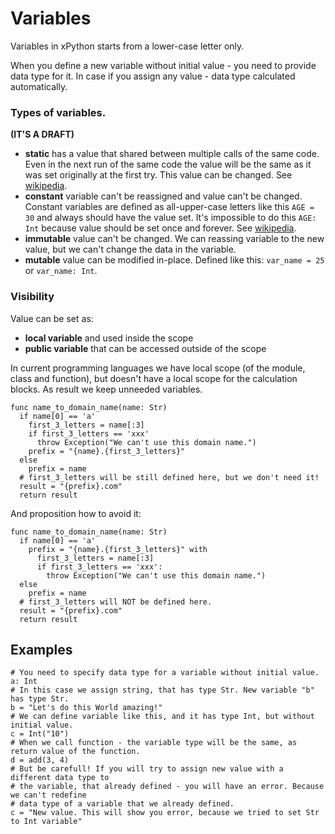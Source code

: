# Variables

Variables in xPython starts from a lower-case letter only.

When you define a new variable without initial value - you need to provide data type for it.
In case if you assign any value - data type calculated automatically.

### Types of variables.

**(IT'S A DRAFT)**

* **static** has a value that shared between multiple calls of the same code. Even in the next run of the same code the value will be the same as it was set originally at the first try. This value can be changed. See [wikipedia](https://en.wikipedia.org/wiki/Static_variable).
* **constant** variable can't be reassigned and value can't be changed. Constant variables are defined as all-upper-case letters like this `AGE = 30` and always should have the value set. It's impossible to do this `AGE: Int` because value should be set once and forever. See [wikipedia](https://en.wikipedia.org/wiki/Constant_(computer_programming)).
* **immutable** value can't be changed. We can reassing variable to the new value, but we can't change the data in the variable.
* **mutable** value can be modified in-place. Defined like this: `var_name = 25` or `var_name: Int`.

### Visibility

Value can be set as:
* **local variable** and used inside the scope
* **public variable** that can be accessed outside of the scope

In current programming languages we have local scope (of the module, class and function), but doesn't have a local scope for the calculation blocks. As result we keep unneeded variables.

```
func name_to_domain_name(name: Str)
  if name[0] == 'a'
    first_3_letters = name[:3]
    if first_3_letters == 'xxx'
      throw Exception("We can't use this domain name.")
    prefix = "{name}.{first_3_letters}"
  else
    prefix = name
  # first_3_letters will be still defined here, but we don't need it!
  result = "{prefix}.com"
  return result
```

And proposition how to avoid it:
```
func name_to_domain_name(name: Str)
  if name[0] == 'a'
    prefix = "{name}.{first_3_letters}" with
      first_3_letters = name[:3]
      if first_3_letters == 'xxx':
        throw Exception("We can't use this domain name.")
  else
    prefix = name
  # first_3_letters will NOT be defined here.
  result = "{prefix}.com"
  return result
```

## Examples

```
# You need to specify data type for a variable without initial value.
a: Int
# In this case we assign string, that has type Str. New variable "b" has type Str.
b = "Let's do this World amazing!"
# We can define variable like this, and it has type Int, but without initial value.
c = Int("10")
# When we call function - the variable type will be the same, as return value of the function.
d = add(3, 4)
# But be carefull! If you will try to assign new value with a different data type to
# the variable, that already defined - you will have an error. Because we can't redefine
# data type of a variable that we already defined.
c = "New value. This will show you error, because we tried to set Str to Int variable"
```
